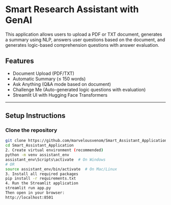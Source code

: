 # Smart Research Assistant with GenAI

This application allows users to upload a PDF or TXT document, generates a summary using NLP, answers user questions based on the document, and generates logic-based comprehension questions with answer evaluation.


## Features

-  Document Upload (PDF/TXT)
-  Automatic Summary (≤ 150 words)
-  Ask Anything (Q&A mode based on document)
-  Challenge Me (Auto-generated logic questions with evaluation)
-  Streamlit UI with Hugging Face Transformers

---

##  Setup Instructions

### Clone the repository

```bash
git clone https://github.com/marvelousvenom/Smart_Assistant_Application.git
cd Smart_Assistant_Application
2. Create virtual environment (recommended)
python -m venv assistant_env
assistant_env\Scripts\activate  # On Windows
# OR
source assistant_env/bin/activate  # On Mac/Linux
3. Install all required packages
pip install -r requirements.txt
4. Run the Streamlit application
streamlit run app.py
Then open in your browser:
http://localhost:8501
